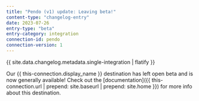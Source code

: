 ```yaml
---
title: "Pendo (v1) update: Leaving beta!"
content-type: "changelog-entry"
date: 2023-07-26
entry-type: "beta"
entry-category: integration
connection-id: pendo
connection-version: 1
---
```

{{ site.data.changelog.metadata.single-integration | flatify }}

Our {{ this-connection.display_name }} destination has left open beta and is now generally available! Check out the [documentation]({{ this-connection.url | prepend: site.baseurl | prepend: site.home }}) for more info about this destination.

